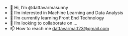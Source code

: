 - 👋 Hi, I’m @dattavarmasunny
- 👀 I’m interested in Machine Learning and Data Analysis
- 🌱 I’m currently learning Front End Technology
- 💞️ I’m looking to collaborate on ...
- 📫 How to reach me dattavarma.123@gmail.com

<!---
dattavarmasunny/dattavarmasunny is a ✨ special ✨ repository because its `README.md` (this file) appears on your GitHub profile.
You can click the Preview link to take a look at your changes.
--->
